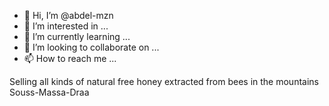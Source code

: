 - 👋 Hi, I’m @abdel-mzn
- 👀 I’m interested in ...
- 🌱 I’m currently learning ...
- 💞️ I’m looking to collaborate on ...
- 📫 How to reach me ...

<!---
abdel-mzn/abdel-mzn is a ✨ special ✨ repository because its `README.md` (this file) appears on your GitHub profile.
You can click the Preview link to take a look at your changes.
--->
Selling all kinds of natural free honey extracted from bees in the mountains Souss-Massa-Draa

